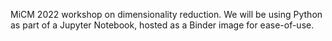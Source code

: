 MiCM 2022 workshop on dimensionality reduction. We will be using Python as part of a Jupyter Notebook, hosted as a Binder image for ease-of-use.
